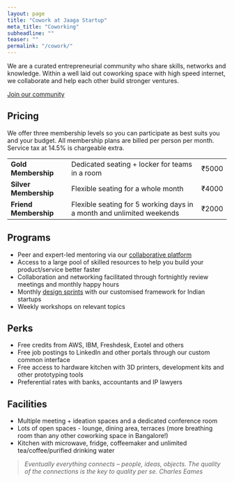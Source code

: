 ```yaml
---
layout: page
title: "Cowork at Jaaga Startup"
meta_title: "Coworking"
subheadline: ""
teaser: ""
permalink: "/cowork/"
---
```


We are a curated entrepreneurial community who share skills, networks and knowledge. Within a well laid out coworking space with high speed internet, we collaborate and help each other build stronger ventures.

<div class="small-12 text-center columns">
<a class="button large radius alert" href="http://goo.gl/forms/LN1IZjocxk">Join our community</a>
</div>

## Pricing

We offer three membership levels so you can participate as best suits you and your budget. All membership plans are billed per person per month. Service tax at 14.5% is chargeable extra.

<table>
    <tr>
        <td><b>Gold Membership</b></td>
        <td>Dedicated seating + locker for teams in a room</td>
        <td>₹5000</td>
    </tr>   
    <tr>
        <td><b>Silver Membership</b></td>
        <td>Flexible seating for a whole month</td>
        <td>₹4000</td>
    </tr>
    <tr>
        <td><b>Friend Membership</b></td>
        <td>Flexible seating for 5 working days in a month and unlimited weekends</td>
        <td>₹2000</td>
    </tr>
    
</table>


## Programs

- Peer and expert-led mentoring via our [collaborative platform](http://community.jaagastartup.in)
- Access to a large pool of skilled resources to help you build your product/service better faster
- Collaboration and networking facilitated through fortnightly review meetings and monthly happy hours
- Monthly [design sprints](http://www.gv.com/sprint/) with our customised framework for Indian startups
- Weekly workshops on relevant topics

## Perks

- Free credits from AWS, IBM, Freshdesk, Exotel and others
- Free job postings to LinkedIn and other portals through our custom common interface
- Free access to hardware kitchen with 3D printers, development kits and other prototyping tools
- Preferential rates with banks, accountants and IP lawyers

## Facilities

- Multiple meeting + ideation spaces and a dedicated conference room
- Lots of open spaces - lounge, dining area, terraces (more breathing room than any other coworking space in Bangalore!)
- Kitchen with microwave, fridge, coffeemaker and unlimited tea/coffee/purified drinking water


>_Eventually everything connects – people, ideas, objects. The quality of the connections is the key to quality per se._
<cite>Charles Eames</cite>
